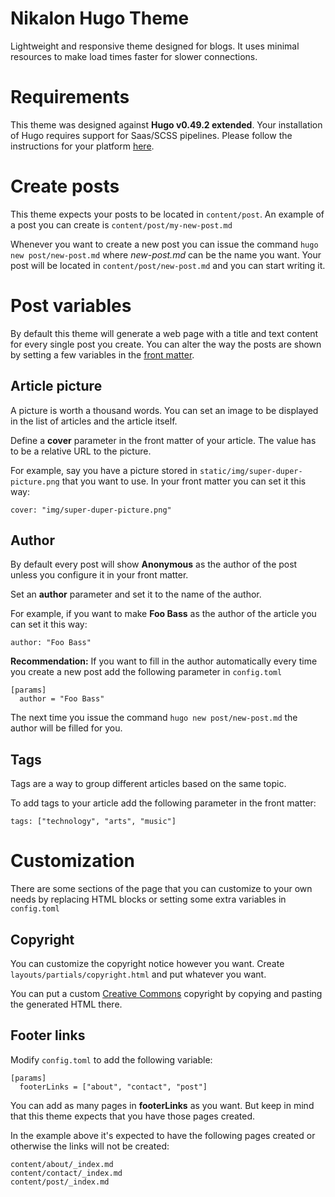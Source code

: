 # Nikalon Hugo Theme
Lightweight and responsive theme designed for blogs. It uses minimal resources to make load times faster for slower connections.

# Requirements
This theme was designed against **Hugo v0.49.2 extended**. Your installation of Hugo requires support for Saas/SCSS pipelines. Please follow the instructions for your platform [here](https://gohugo.io/getting-started/installing/).

# Create posts
This theme expects your posts to be located in `content/post`. An example of a post you can create is `content/post/my-new-post.md`

Whenever you want to create a new post you can issue the command `hugo new post/new-post.md` where *new-post.md* can be the name you want. Your post will be located in `content/post/new-post.md` and you can start writing it.

# Post variables
By default this theme will generate a web page with a title and text content for every single post you create. You can alter the way the posts are shown by setting a few variables in the [front matter](https://gohugo.io/content-management/front-matter).

## Article picture
A picture is worth a thousand words. You can set an image to be displayed in the list of articles and the article itself.

Define a **cover** parameter in the front matter of your article. The value has to be a relative URL to the picture.

For example, say you have a picture stored in `static/img/super-duper-picture.png` that you want to use. In your front matter you can set it this way:

```
cover: "img/super-duper-picture.png"
```

## Author
By default every post will show **Anonymous** as the author of the post unless you configure it in your front matter.

Set an **author** parameter and set it to the name of the author.

For example, if you want to make **Foo Bass** as the author of the article you can set it this way:

```
author: "Foo Bass"
```

**Recommendation:** If you want to fill in the author automatically every time you create a new post add the following parameter in `config.toml`

```
[params]
  author = "Foo Bass"
```

The next time you issue the command `hugo new post/new-post.md` the author will be filled for you.

## Tags
Tags are a way to group different articles based on the same topic.

To add tags to your article add the following parameter in the front matter:

```
tags: ["technology", "arts", "music"]
```

# Customization
There are some sections of the page that you can customize to your own needs by replacing HTML blocks or setting some extra variables in `config.toml`

## Copyright
You can customize the copyright notice however you want. Create `layouts/partials/copyright.html` and put whatever you want.

You can put a custom [Creative Commons](https://creativecommons.org/choose/) copyright by copying and pasting the generated HTML there.

## Footer links
Modify `config.toml` to add the following variable:

```
[params]
  footerLinks = ["about", "contact", "post"]
```

You can add as many pages in **footerLinks** as you want. But keep in mind that this theme expects that you have those pages created.

In the example above it's expected to have the following pages created or otherwise the links will not be created:

```
content/about/_index.md
content/contact/_index.md
content/post/_index.md
```
